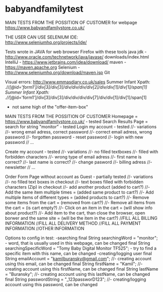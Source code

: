 # babyandfamilytest
MAIN TESTS FROM THE POSSITION OF CUSTOMER for webpage https://www.babyandfamilystore.co.uk/


THE USER CAN USE SELENIUM IDE:
http://www.seleniumhq.org/projects/ide/

Tests wrote in JAVA for web browser Firefox with these tools
 java jdk - http://www.oracle.com/technetwork/java/javase/ downloads/index.html 
 IntelliJ - https://www.jetbrains.com/idea/download/ 
maven - https://maven.apache.org 
 Selenium - http://www.seleniumhq.org/download/maven.jsp 
Git


Visual errors:
http://www.emmasdiary.co.uk/sales
<span class="brand">Summer Infant</span> 
Xpath: .//*[@id='form1']/div[3]/div[3]/div/div/div/div[2]/div/div[1]/div[1]/span[1]
<span class="brand">Summer Infant</span>
Xpath: .//*[@id='form1']/div[3]/div[3]/div/div/div/div[7]/div/div[1]/div[1]/span[1]
- not same high of the "offer-item-box"

MAIN TESTS FROM THE POSSITION OF CUSTOMER
Homepage = https://www.babyandfamilystore.co.uk/ - tested
Search Results Page = search for string "monitor" - tested
Login my account - tested
//- variations
//- wrong email adress, correct password
//- correct email adress, wrong password
//- forgotten password - reset password
//- login with new password
// ...

Create my account - tested
//- variations
//- no filled textboxes
//- filled with forbidden characters
//- wrong type of email adress
//- first name is correct?
//- last name is correct?
//- change pasword
//- billing adress
//- newsletter
// ...

Order Form Page without account as Guest - partially tested
//- variations
//- no filled text boxes in checkout
//- text boxes filled with forbidden characters (Zip) in checkout
//- add another product (added to cart?)
//- Add the same item multiple times = (added same product to cart?)
//- Add multiple items of different types = (added products to cart?)
//- Remove some items from the cart = (removed from cart?)
//- Remove all items from the cart = (is cart empty?)
//- Click on an item in the cart = (will show info about product?)
//- Add item to the cart, than close the browser, open borwer and the same site = (will be the item in the cart?)
//FILL ALL BILLING INFORMATION
//FILL ALL DELIVERY METHOD
//FILL ALL PAYMENT INFORMATION
//OTHER INFORMATION


Options to config in test:
-searching final String searchingWord = "monitor"; - word, that is usually used in this webpage, can be changed
final String searchingSpecificWord = "Tomy Baby Digital Monitor TF525"; - try to find a specific item with this name, can be changed
-creating/logging user
final String emailAccount = "kamilburansky@gmail.com"; //- creating account using this email, can be changed
final String firstName = "Kamil"; //- creating account using this firstName, can be changed
final String lastName = "Buransky"; //- creating account using this lastName, can be changed
final String passwordString = "_123passworD123"; //- creating/logging account using this password, can be changed
